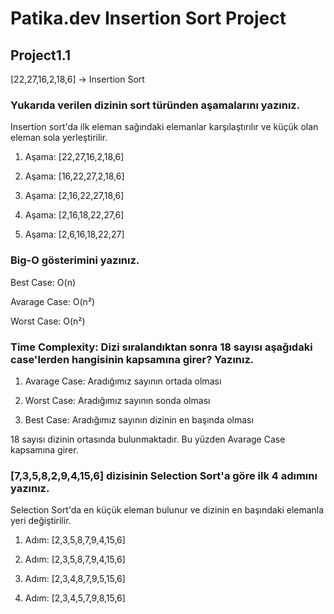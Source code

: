 # Patika.dev Insertion Sort Project
## Project1.1
[22,27,16,2,18,6] -> Insertion Sort
### Yukarıda verilen dizinin sort türünden aşamalarını yazınız.

Insertion sort'da ilk eleman sağındaki elemanlar karşılaştırılır ve küçük olan eleman sola yerleştirilir.

1. Aşama: [22,27,16,2,18,6] 

2. Aşama: [16,22,27,2,18,6]

3. Aşama: [2,16,22,27,18,6]

4. Aşama: [2,16,18,22,27,6]

5. Aşama: [2,6,16,18,22,27]

### Big-O gösterimini yazınız.

Best Case: O(n)

Avarage Case: O(n²)

Worst Case: O(n²)

### Time Complexity: Dizi sıralandıktan sonra 18 sayısı aşağıdaki case'lerden hangisinin kapsamına girer? Yazınız.

1. Avarage Case: Aradığımız sayının ortada olması

2. Worst Case: Aradığımız sayının sonda olması

3. Best Case: Aradığımız sayının dizinin en başında olması

18 sayısı dizinin ortasında bulunmaktadır. Bu yüzden Avarage Case kapsamına girer.


### [7,3,5,8,2,9,4,15,6] dizisinin Selection Sort'a göre ilk 4 adımını yazınız.

Selection Sort'da en küçük eleman bulunur ve dizinin en başındaki elemanla yeri değiştirilir.

1. Adım: [2,3,5,8,7,9,4,15,6]

2. Adım: [2,3,5,8,7,9,4,15,6]

3. Adım: [2,3,4,8,7,9,5,15,6]

4. Adım: [2,3,4,5,7,9,8,15,6]









   




